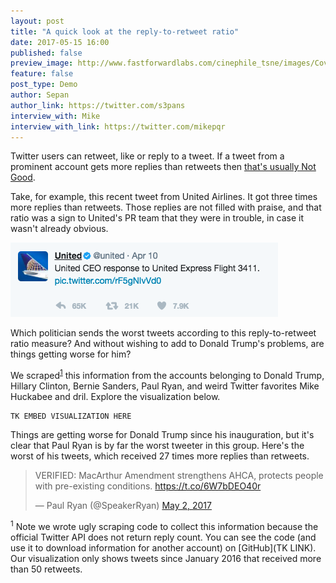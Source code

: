 ```yaml
---
layout: post
title: "A quick look at the reply-to-retweet ratio"
date: 2017-05-15 16:00
published: false
preview_image: http://www.fastforwardlabs.com/cinephile_tsne/images/Cover.png
feature: false
post_type: Demo
author: Sepan
author_link: https://twitter.com/s3pans
interview_with: Mike
interview_with_link: https://twitter.com/mikepqr
---
```


Twitter users can retweet, like or reply to a tweet. If a tweet from a
prominent account gets more replies than retweets then [that's usually Not
Good](http://www.esquire.com/news-politics/news/a54440/twitter-ratio-reply/).

Take, for example, this recent tweet from United Airlines. It got three
times more replies than retweets. Those replies are not filled with praise, and
that ratio was a sign to United's PR team that they were in trouble, in case it
wasn't already obvious.

![United Airlines tweet](/images/2017/05/united_airlines_tweet.png)

Which politician sends the worst tweets according to this reply-to-retweet
ratio measure? And without wishing to add to Donald Trump's problems, are
things getting worse for him?

We scraped<sup>[1](#myfootnote1)</sup> this information from the accounts
belonging to Donald Trump, Hillary Clinton, Bernie Sanders, Paul Ryan, and
weird Twitter favorites Mike Huckabee and dril. Explore the visualization
below.

```
TK EMBED VISUALIZATION HERE
```

Things are getting worse for Donald Trump since his inauguration, but it's
clear that Paul Ryan is by far the worst tweeter in this group. Here's the
worst of his tweets, which received 27 times more replies than retweets.

<blockquote class="twitter-tweet" data-lang="en"><p lang="en"
dir="ltr">VERIFIED: MacArthur Amendment strengthens AHCA, protects people with
pre-existing conditions. <a
href="https://t.co/6W7bDEO40r">https://t.co/6W7bDEO40r</a></p>&mdash; Paul Ryan
(@SpeakerRyan) <a
href="https://twitter.com/SpeakerRyan/status/859442620187193345">May 2,
2017</a></blockquote> <script async src="//platform.twitter.com/widgets.js"
charset="utf-8"></script>

<sup><a name="myfootnote1">1</a></sup> Note we wrote ugly scraping code to
collect this information because the official Twitter API does not return reply
count. You can see the code (and use it to download information for another
account) on [GitHub](TK LINK). Our visualization only shows tweets since
January 2016 that received more than 50 retweets.
